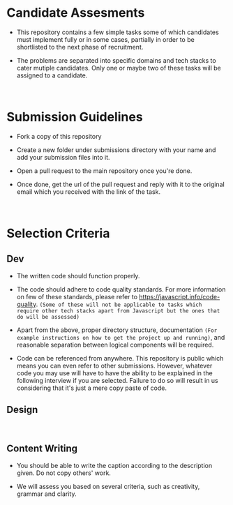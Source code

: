 # Candidate Assesments

- This repository contains a few simple tasks some of which candidates must implement fully or in some cases, partially in order to be shortlisted to the next phase of recruitment.

- The problems are separated into specific domains and tech stacks to cater mutiple candidates. Only one or maybe two of these tasks will be assigned to a candidate.

<br/>

# Submission Guidelines

- Fork a copy of this repository

- Create a new folder under submissions directory with your name and add your submission files into it.

- Open a pull request to the main repository once you're done.

- Once done, get the url of the pull request and reply with it to the original email which you received with the link of the task.


<br/>

# Selection Criteria

## Dev

- The written code should function properly.

- The code should adhere to code quality standards. For more information on few of these standards, please refer to https://javascript.info/code-quality. `(Some of these will not be applicable to tasks which require other tech stacks apart from Javascript but the ones that do will be assessed)` 

- Apart from the above, proper directory structure, documentation `(For example instructions on how to get the project up and running)`, and reasonable separation between logical components will be required.

- Code can be referenced from anywhere. This repository is public which means you can even refer to other submissions. However, whatever code you may use will have to have the ability to be explained in the following interview if you are selected. Failure to do so will result in us considering that it's just a mere copy paste of code. 

## Design

<br/>

## Content Writing

- You should be able to write the caption according to the description given. Do not copy others' work. 

- We will assess you based on several criteria, such as creativity, grammar and clarity.
